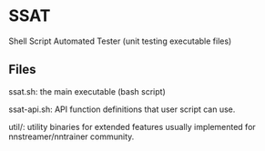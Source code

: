# SSAT
Shell Script Automated Tester (unit testing executable files)


## Files

ssat.sh: the main executable (bash script)

ssat-api.sh: API function definitions that user script can use.

util/: utility binaries for extended features usually implemented for nnstreamer/nntrainer community.
